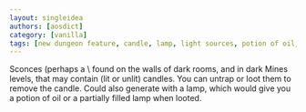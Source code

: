 ```yaml
---
layout: singleidea
authors: [aosdict]
category: [vanilla]
tags: [new dungeon feature, candle, lamp, light sources, potion of oil, loot action]
---
```

Sconces (perhaps a <span class="nhsym clr-black">\\</span> found on the walls of dark rooms, and in dark Mines levels, that may contain (lit or unlit) candles. You can untrap or loot them to remove the candle. Could also generate with a lamp, which would give you a potion of oil or a partially filled lamp when looted.
